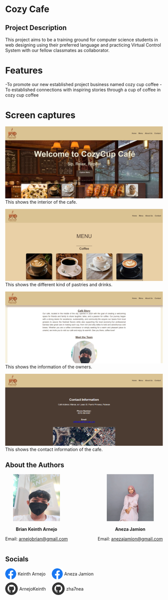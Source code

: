 # Cozy Cafe
## Project Description 
This project aims to be a training ground for computer science students in web designing using their preferred language
and practicing Virtual Control System with our fellow classmates as collaborator.
# Features
-To promote our new established project business named cozy cup coffee
-To established connections with inspiring stories through a cup of coffee in cozy cup coffee
#  Screen captures 
![Home Page](img/main.png)
This shows the interior of the cafe.

![Menu](img/menu.png)
This shows the different kind of pastries and drinks. 

![About Us](/img/about.png)
This shows the information of the owners. 

![Contact](img/contact.png)
This shows the contact information of the cafe. 


## About the Authors
<div style="display: flex; align-items: center; justify-content: space-between;">

<div style="text-align: center;">
<img src="img/keinth.jpg" height="150" width="150";">
<p><strong>Brian Keinth Arnejo</strong></p>
<p>Email: <a href="mailto:arnejobrian@gmail.com">arnejobrian@gmail.com</a></p>
</div>

<div style="text-align: center;">
<img src="img/aneza.jpg" height="150" width="150"">
<p><strong>Aneza Jamion</strong></p>
<p>Email: <a href="mailto:anezajamion@gmail.com">anezajamion@gmail.com</a></p>
</div>

</div>


## Socials
<div style="display: flex; flex-direction: column;">
    <div style="display: flex; align-items: center; margin-bottom: 10px;">
        <a href="https://www.facebook.com/synn.kb" style="display: inline-flex; align-items: center; text-decoration: none; margin-right: 20px;">
            <img src="img/fblogo.svg" width="35" style="margin-right: 5px;">
            Keinth Arnejo
        </a>
        <a href="https://www.facebook.com/profile.php?id=100070879459309&mibextid=ZbWKwL" style="display: inline-flex; align-items: center; text-decoration: none;">
            <img src="img/fblogo.svg" width="35" style="margin-right: 5px;">
            Aneza Jamion
        </a>
    </div>
    <div style="display: flex; align-items: center;">
        <a href="https://github.com/ArnejoKeinth" style="display: inline-flex; align-items: center; text-decoration: none; margin-right: 20px;">
            <img src="img/github.svg" width="40" style="margin-right: 5px;">
            ArnejoKeinth
        </a>
        <a href="https://github.com/zha7nea" style="display: inline-flex; align-items: center; text-decoration: none;">
            <img src="img/github.svg" width="40" style="margin-right: 5px;">
            zha7nea
        </a>
    </div>
</div>